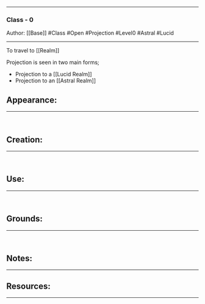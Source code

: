 - - -
### Class - 0
Author: [[Base]]
#Class #Open #Projection #Level0 #Astral #Lucid 
- - - 
To travel to [[Realm]]

Projection is seen in two main forms;
- Projection to a [[Lucid Realm]]
- Projection to an [[Astral Realm]]

## Appearance:<br>
- - -

<br>

## Creation: <br>
- - -
<br>

## Use:<br>
- - -
<br>

## Grounds:<br>
- - -
<br>

## Notes:<br>
- - - 


## Resources:
- - -
